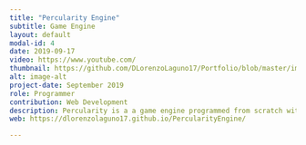 ```yaml
---
title: "Percularity Engine"
subtitle: Game Engine
layout: default
modal-id: 4
date: 2019-09-17
video: https://www.youtube.com/
thumbnail: https://github.com/DLorenzoLaguno17/Portfolio/blob/master/img/portfolio/Percularity.gif?raw=true
alt: image-alt
project-date: September 2019
role: Programmer
contribution: Web Development
description: Percularity is a a game engine programmed from scratch with C++ using open third-party libraries. It was developed in third course by two students. The purpouse of the subject was to build a game engine useful enough it could allow us to develop a game with the whole class as a big team. Using pairs, each team developed their own version of the program with the idea of mergeing the best parts of each of them into the best game engine we could get.
web: https://dlorenzolaguno17.github.io/PercularityEngine/

---
```

